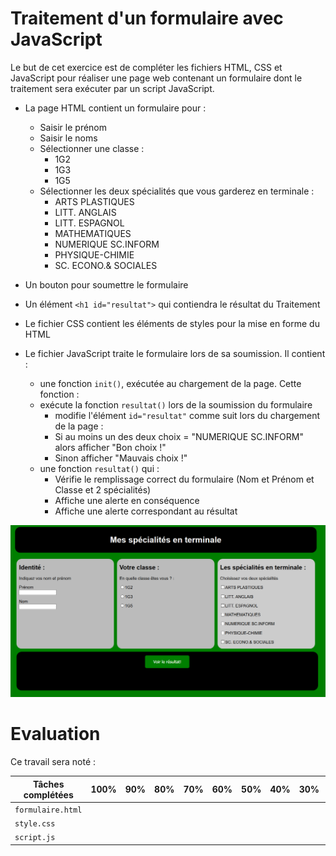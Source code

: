 # Traitement d'un formulaire avec JavaScript

Le but de cet exercice est de compléter les fichiers HTML, CSS et JavaScript pour réaliser une page web contenant un formulaire dont le traitement sera exécuter par un script JavaScript.

- La page HTML contient un formulaire pour :
  - Saisir le prénom
  - Saisir le noms
  - Sélectionner une classe :
    - 1G2
    - 1G3
    - 1G5
  - Sélectionner les deux spécialités  que vous garderez en terminale :
    - ARTS PLASTIQUES
    - LITT. ANGLAIS
    - LITT. ESPAGNOL
    - MATHEMATIQUES
    - NUMERIQUE SC.INFORM
    - PHYSIQUE-CHIMIE
    - SC. ECONO.& SOCIALES
- Un bouton pour soumettre le formulaire
- Un élément `<h1 id="resultat">` qui contiendra le résultat du Traitement

- Le fichier CSS contient les éléments de styles pour la mise en forme du HTML
- Le fichier JavaScript traite le formulaire lors de sa soumission. Il contient :
    - une fonction `init()`, exécutée au chargement de la page. Cette fonction :
    - exécute la fonction `resultat()` lors de la soumission du formulaire
      - modifie l'élément `id="resultat"` comme suit lors du chargement de la page :
      - Si au moins un des deux choix = "NUMERIQUE SC.INFORM" alors afficher "Bon choix !"
      - Sinon afficher "Mauvais choix !"
    - une fonction `resultat()` qui :
      - Vérifie le remplissage correct du formulaire (Nom et Prénom et Classe et 2 spécialités)
      - Affiche une alerte en conséquence
      - Affiche une alerte correspondant au résultat

![](page_web.png)

# Evaluation

Ce travail sera noté :

Tâches complétées | 100% | 90%  | 80%  | 70%  | 60%  | 50%  | 40%  | 30%  | 20%  | 10% | 0 
----------------- | ---- | ---- | ---- | ---- | ---- | ---- | ---- | ---- | ---- |-----|----
`formulaire.html` |      |      |      |      |      |      |      |      |      |     | 
`style.css`       |      |      |      |      |      |      |      |      |      |     |  
`script.js`       |      |      |      |      |      |      |      |      |      |     |  
